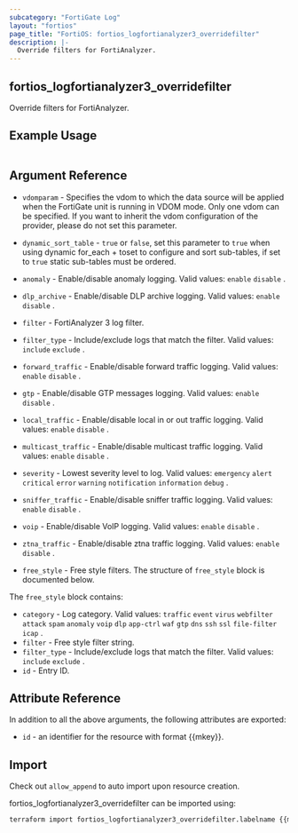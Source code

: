 ```yaml
---
subcategory: "FortiGate Log"
layout: "fortios"
page_title: "FortiOS: fortios_logfortianalyzer3_overridefilter"
description: |-
  Override filters for FortiAnalyzer.
---
```


## fortios_logfortianalyzer3_overridefilter
Override filters for FortiAnalyzer.

## Example Usage

```hcl

```

## Argument Reference
* `vdomparam` - Specifies the vdom to which the data source will be applied when the FortiGate unit is running in VDOM mode. Only one vdom can be specified. If you want to inherit the vdom configuration of the provider, please do not set this parameter.
* `dynamic_sort_table` - `true` or `false`, set this parameter to `true` when using dynamic for_each + toset to configure and sort sub-tables, if set to `true` static sub-tables must be ordered.

* `anomaly` - Enable/disable anomaly logging. Valid values: `enable` `disable` .
* `dlp_archive` - Enable/disable DLP archive logging. Valid values: `enable` `disable` .
* `filter` - FortiAnalyzer 3 log filter.
* `filter_type` - Include/exclude logs that match the filter. Valid values: `include` `exclude` .
* `forward_traffic` - Enable/disable forward traffic logging. Valid values: `enable` `disable` .
* `gtp` - Enable/disable GTP messages logging. Valid values: `enable` `disable` .
* `local_traffic` - Enable/disable local in or out traffic logging. Valid values: `enable` `disable` .
* `multicast_traffic` - Enable/disable multicast traffic logging. Valid values: `enable` `disable` .
* `severity` - Lowest severity level to log. Valid values: `emergency` `alert` `critical` `error` `warning` `notification` `information` `debug` .
* `sniffer_traffic` - Enable/disable sniffer traffic logging. Valid values: `enable` `disable` .
* `voip` - Enable/disable VoIP logging. Valid values: `enable` `disable` .
* `ztna_traffic` - Enable/disable ztna traffic logging. Valid values: `enable` `disable` .
* `free_style` - Free style filters. The structure of `free_style` block is documented below.

The `free_style` block contains:

* `category` - Log category. Valid values: `traffic` `event` `virus` `webfilter` `attack` `spam` `anomaly` `voip` `dlp` `app-ctrl` `waf` `gtp` `dns` `ssh` `ssl` `file-filter` `icap` .
* `filter` - Free style filter string.
* `filter_type` - Include/exclude logs that match the filter. Valid values: `include` `exclude` .
* `id` - Entry ID.

## Attribute Reference

In addition to all the above arguments, the following attributes are exported:
* `id` - an identifier for the resource with format {{mkey}}.

## Import

Check out `allow_append` to auto import upon resource creation.

fortios_logfortianalyzer3_overridefilter can be imported using:
```sh
terraform import fortios_logfortianalyzer3_overridefilter.labelname {{mkey}}
```
